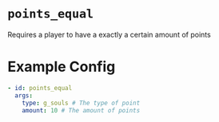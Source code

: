 # `points_equal`

Requires a player to have a exactly a certain amount of points

# Example Config
```yaml
- id: points_equal
  args:
    type: g_souls # The type of point
    amount: 10 # The amount of points
```
